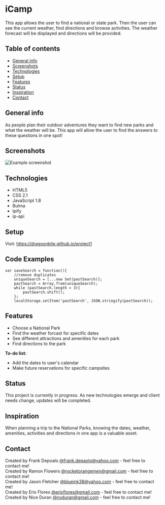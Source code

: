 # iCamp
 This app allows the user to find a national or state park.  Then the user can see the current weather, find directions and browse activities.  The weather forecast will be displayed and directions will be provided.
	
## Table of contents
* [General info](#general-info)
* [Screenshots](#screenshots)
* [Technologies](#technologies)
* [Setup](#setup)
* [Features](#features)
* [Status](#status)
* [Inspiration](#inspiration)
* [Contact](#contact)
	
## General info
As people plan their outdoor adventures they want to find new parks and what the weather will be.  This app will allow the user to find the answers to these questions in one spot!
	
## Screenshots
![Example screenshot](./Develop/images/icamp-gif.gif)

## Technologies
* HTML5
* CSS 2.1
* JavaScript 1.8
* Bulma
* Ipify
* ip-api
	
## Setup
Visit: https://dragoonkite.github.io/project1
	
## Code Examples
```
var saveSearch = function(){
    //remove duplicates
    uniqueSearch = [...new Set(pastSearch)];
    pastSearch = Array.from(uniqueSearch);
    while (pastSearch.length > 3){
        pastSearch.shift();
    };
    localStorage.setItem('pastSearch', JSON.stringify(pastSearch));
```

	
## Features
* Choose a National Park
* Find the weather forcast for specific dates
* See different attractions and amenities for each park
* Find directions to the park

**To-do list:**
* Add the dates to user's calendar
* Make future reservations for specific campsites
	
## Status
This project is currently in progress.  As new technologies emerge and client needs change, updates will be completed.
	
## Inspiration
When planning a trip to the National Parks, knowing the dates, weather, amenities, activities and directions in one app is a valuable asset.
	
## Contact
Created by Frank Depoalo [@frank.depaolo@yahoo.com](https://github.com/DragoonKite/) - feel free to contact me!<br/>
Created by Ramon Flowers [@rocketorangemen@gmail.com](https://github.com/rocketorangemen/) - feel free to contact me!<br/>
Created by Jason Fletcher [@blueink38@yahoo.com](https://github.com/blueink38/) - feel free to contact me!<br/>
Created by Erix Flores [@erixflores@gmail.com](https://github.com/erixflores/) - feel free to contact me!<br/>
Created by Nice Duran [@nvduran@gmail.com](https://github.com/nvduran/) - feel free to contact me!<br/>
